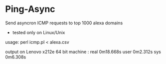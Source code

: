 Ping-Async
==========

Send asyncron ICMP requests to top 1000 alexa domains

 - tested only on Linux/Unix

usage:
  perl icmp.pl < alexa.csv
  
output on Lenovo x212e 64 bit machine :
 real	0m18.668s
 user	0m2.312s
 sys	0m6.308s
